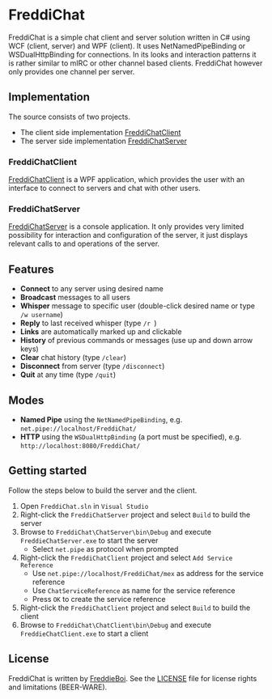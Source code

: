 FreddiChat
==========
FreddiChat is a simple chat client and server solution written in C# using WCF (client, server) and WPF (client). It uses NetNamedPipeBinding or WSDualHttpBinding for connections. In its looks and interaction patterns it is rather similar to mIRC or other channel based clients. FreddiChat however only provides one channel per server.

Implementation
--------------
The source consists of two projects.

+ The client side implementation [FreddiChatClient](https://github.com/FreddieBoi/FreddiChat/tree/master/ChatClient "FreddiChatClient on github")
+ The server side implementation [FreddiChatServer](https://github.com/FreddieBoi/FreddiChat/tree/master/ChatServer "FreddiChatServer on github")

### FreddiChatClient ###
[FreddiChatClient](https://github.com/FreddieBoi/FreddiChat/tree/master/ChatClient "FreddiChatClient on github") is a WPF application, which provides the user with an interface to connect to servers and chat with other users.

### FreddiChatServer ###
[FreddiChatServer](https://github.com/FreddieBoi/FreddiChat/tree/master/ChatServer "FreddiChatServer on github") is a console application. It only provides very limited possibility for interaction and configuration of the server, it just displays relevant calls to and operations of the server.

Features
--------
+ **Connect** to any server using desired name
+ **Broadcast** messages to all users
+ **Whisper** message to specific user (double-click desired name or type `/w username`)
+ **Reply** to last received whisper (type `/r `)
+ **Links** are automatically marked up and clickable
+ **History** of previous commands or messages (use up and down arrow keys)
+ **Clear** chat history (type `/clear`)
+ **Disconnect** from server (type `/disconnect`)
+ **Quit** at any time (type `/quit`)

Modes
-----
+ **Named Pipe** using the `NetNamedPipeBinding`, e.g. `net.pipe://localhost/FreddiChat/`
+ **HTTP** using the `WSDualHttpBinding` (a port must be specified), e.g. `http://localhost:8080/FreddiChat/`

Getting started
---------------
Follow the steps below to build the server and the client.

1. Open `FreddiChat.sln` in `Visual Studio`
2. Right-click the `FreddiChatServer` project and select `Build` to build the server
3. Browse to `FreddiChat\ChatServer\bin\Debug` and execute `FreddieChatServer.exe` to start the server
    + Select `net.pipe` as protocol when prompted
4. Right-click the `FreddiChatClient` project and select `Add Service Reference`
    + Use `net.pipe://localhost/FreddiChat/mex` as address for the service reference
    + Use `ChatServiceReference` as name for the service reference
    + Press `OK` to create the service reference
8. Right-click the `FreddiChatClient` project and select `Build` to build the client
9. Browse to `FreddiChat\ChatClient\bin\Debug` and execute `FreddieChatClient.exe` to start a client

License
-------
FreddiChat is written by [FreddieBoi](https://github.com/FreddieBoi "FreddieBoi on github"). See the [LICENSE](https://github.com/FreddieBoi/FreddiChat/blob/master/LICENSE) file for license rights and limitations (BEER-WARE).
